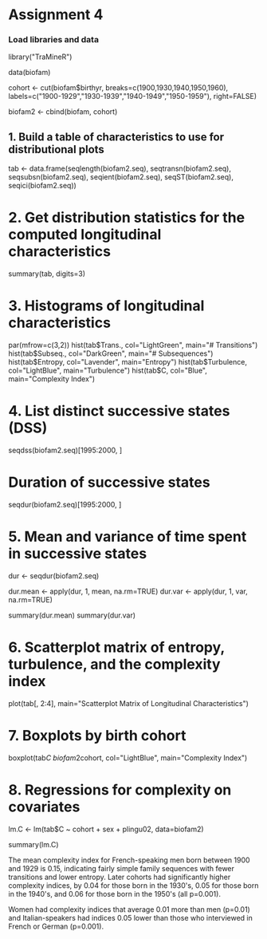 # Assignment 4


### Load libraries and data

library("TraMineR")

data(biofam)

cohort <- cut(biofam$birthyr, breaks=c(1900,1930,1940,1950,1960), 
              labels=c("1900-1929","1930-1939","1940-1949","1950-1959"), right=FALSE)

biofam2 <- cbind(biofam, cohort)


## 1. Build a table of characteristics to use for distributional plots
tab <- data.frame(seqlength(biofam2.seq), seqtransn(biofam2.seq), seqsubsn(biofam2.seq),
                   seqient(biofam2.seq), seqST(biofam2.seq), seqici(biofam2.seq))


# 2. Get distribution statistics for the computed longitudinal characteristics

summary(tab, digits=3)


# 3. Histograms of longitudinal characteristics

par(mfrow=c(3,2))
hist(tab$Trans.,  col="LightGreen", main="# Transitions")
hist(tab$Subseq.,  col="DarkGreen", main="# Subsequences")
hist(tab$Entropy,  col="Lavender", main="Entropy")
hist(tab$Turbulence,  col="LightBlue", main="Turbulence")
hist(tab$C,  col="Blue", main="Complexity Index")



# 4. List distinct successive states (DSS)
seqdss(biofam2.seq)[1995:2000, ]

# Duration of successive states
seqdur(biofam2.seq)[1995:2000, ]


# 5. Mean and variance of time spent in successive states
dur <- seqdur(biofam2.seq)

dur.mean <- apply(dur, 1, mean,  na.rm=TRUE)
dur.var <- apply(dur, 1, var,  na.rm=TRUE)

summary(dur.mean)
summary(dur.var)


# 6. Scatterplot matrix of entropy, turbulence, and the complexity index

plot(tab[, 2:4], main="Scatterplot Matrix of Longitudinal Characteristics")


# 7. Boxplots by birth cohort

boxplot(tab$C ~ biofam2$cohort, col="LightBlue", main="Complexity Index")


# 8. Regressions for complexity on covariates

lm.C <- lm(tab$C ~ cohort + sex + plingu02, data=biofam2)

summary(lm.C)

The mean complexity index for French-speaking men born between 1900 and 1929 is 0.15,
indicating fairly simple family sequences with fewer transitions and lower entropy.
  Later cohorts had significantly higher complexity indices, by 0.04 for those born
in the 1930's, 0.05 for those born in the 1940's, and 0.06 for those born in the 
1950's (all p=0.001).
   
Women had complexity indices that average 0.01 more than men (p=0.01) and 
Italian-speakers had indices 0.05 lower than those who interviewed in French 
or German (p=0.001).


